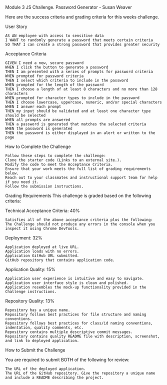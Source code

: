 Module 3 JS Challenge.  Password Generator - Susan Weaver

Here are the success criteria and grading criteria for this weeks challenge.

User Story

    AS AN employee with access to sensitive data
    I WANT to randomly generate a password that meets certain criteria
    SO THAT I can create a strong password that provides greater security

Acceptance Criteria

    GIVEN I need a new, secure password
    WHEN I click the button to generate a password
    THEN I am presented with a series of prompts for password criteria
    WHEN prompted for password criteria
    THEN I select which criteria to include in the password
    WHEN prompted for the length of the password
    THEN I choose a length of at least 8 characters and no more than 128 characters
    WHEN prompted for character types to include in the password
    THEN I choose lowercase, uppercase, numeric, and/or special characters
    WHEN I answer each prompt
    THEN my input should be validated and at least one character type should be selected
    WHEN all prompts are answered
    THEN a password is generated that matches the selected criteria
    WHEN the password is generated
    THEN the password is either displayed in an alert or written to the page

How to Complete the Challenge

    Follow these steps to complete the challenge:
    Clone the starter code (Links to an external site.).
    Modify the code to meet the Acceptance Criteria.
    Ensure that your work meets the full list of grading requirements below.
    Reach out to your classmates and instructional support team for help if you need it.
    Follow the submission instructions.

Grading Requirements
This challenge is graded based on the following criteria:

Technical Acceptance Criteria: 40%

    Satisfies all of the above acceptance criteria plus the following:
    The Challenge should not produce any errors in the console when you inspect it using Chrome DevTools.
    
Deployment: 32%

    Application deployed at live URL.
    Application loads with no errors.
    Application GitHub URL submitted.
    GitHub repository that contains application code.

Application Quality: 15%

    Application user experience is intuitive and easy to navigate.
    Application user interface style is clean and polished.
    Application resembles the mock-up functionality provided in the Challenge instructions.

Repository Quality: 13%

    Repository has a unique name.
    Repository follows best practices for file structure and naming conventions.
    Repository follows best practices for class/id naming conventions, indentation, quality comments, etc.
    Repository contains multiple descriptive commit messages.
    Repository contains quality README file with description, screenshot, and link to deployed application.

How to Submit the Challenge

You are required to submit BOTH of the following for review:

    The URL of the deployed application.
    The URL of the GitHub repository. Give the repository a unique name and include a README describing the project.
